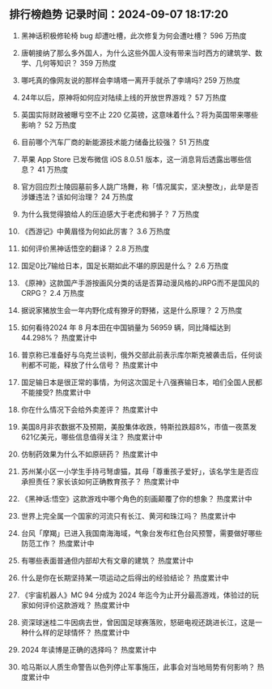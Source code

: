 
## 排行榜趋势 记录时间：2024-09-07 18:17:20
  
  1. 黑神话积极修轮椅 bug 却遭吐槽，此次修复为何会遭吐槽？ 596 万热度
    
  2. 唐朝接纳了那么多外国人，为什么这些外国人没有带来当时西方的建筑学、数学、几何等知识？ 359 万热度
    
  3. 哪吒真的像网友说的那样会李靖塔一离开手就杀了李靖吗? 259 万热度
    
  4. 24年以后，原神将如何应对陆续上线的开放世界游戏？ 57 万热度
    
  5. 英国实际财政被曝亏空不止 220 亿英镑，这意味着什么？将为英国带来哪些影响？ 52 万热度
    
  6. 目前哪个汽车厂商的新能源技术能力储备比较强？ 51 万热度
    
  7. 苹果 App Store 已发布微信 iOS 8.0.51 版本，这一消息背后透露出哪些信息？ 41 万热度
    
  8. 官方回应烈士陵园墓前多人跳广场舞，称「情况属实，坚决整改」，此举是否涉嫌违法？该如何治理？ 24 万热度
    
  9. 为什么我觉得狼给人的压迫感大于老虎和狮子？ 7 万热度
    
  10. 《西游记》中黄眉怪为何如此厉害？ 3.6 万热度
    
  11. 如何评价黑神话悟空的翻译？ 2.8 万热度
    
  12. 国足0比7输给日本，国足长期如此不堪的原因是什么？ 2.6 万热度
    
  13. 《原神》这款国产手游按画风分类的话是否算动漫风格的JRPG而不是国风的CRPG？ 2.4 万热度
    
  14. 据说家猪放生会一年内野化成有獠牙的野猪，这是什么原理？ 2 万热度
    
  15. 如何看待2024 年 8 月本田在中国销量为 56959 辆，同比降幅达到 44.298%？ 热度累计中
    
  16. 普京称已准备好与乌克兰谈判，俄外交部此前表示库尔斯克被袭击后，任何谈判都不可能，释放了什么信号？ 热度累计中
    
  17. 国足输日本是很正常的事情，为何这次国足十八强赛输日本，咱们全国人民都不能接受? 热度累计中
    
  18. 你在什么情况下会给外卖差评？ 热度累计中
    
  19. 美国8月非农数据不及预期，美股集体收跌，特斯拉跌超8%，市值一夜蒸发621亿美元，哪些信息值得关注？ 热度累计中
    
  20. 仿制药效果为什么不如原研药？ 热度累计中
    
  21. 苏州某小区一小学生手持弓弩虐猫，其母「尊重孩子爱好」，该名学生是否应承担责任？家长该如何正确教育孩子？ 热度累计中
    
  22. 《黑神话:悟空》这款游戏中哪个角色的刻画颠覆了你的想象？ 热度累计中
    
  23. 世界上完全属一个国家的河流只有长江、黄河和珠江吗？ 热度累计中
    
  24. 台风「摩羯」已进入我国南海海域，气象台发布红色台风预警，需要做好哪些防范工作？ 热度累计中
    
  25. 有哪些表面普通但内部却大有文章的建筑？ 热度累计中
    
  26. 什么是你在长期坚持某一项运动之后得出的经验结论？ 热度累计中
    
  27. 《宇宙机器人》MC 94 分成为 2024 年迄今为止开分最高游戏，体验过的玩家如何评价这款游戏？ 热度累计中
    
  28. 资深球迷桂二牛因病去世，曾因国足球赛落败，怒砸电视还跳进长江，这是一种什么样的足球情怀？ 热度累计中
    
  29. 2024 年读博是正确的选择吗？ 热度累计中
    
  30. 哈马斯以人质生命警告以色列停止军事施压，此事会对当地局势有何影响？ 热度累计中
    